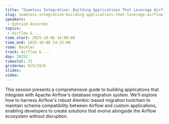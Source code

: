 ```yaml
---
title: "Seamless Integration: Building Applications That Leverage Airflow's Database Migration Framework"
slug: seamless-integration-building-applications-that-leverage-airflow-s-database-migration-framework
speakers:
 - Ephraim Anierobi
topics:
 - Airflow & ...
time_start: 2025-10-08 14:00:00
time_end: 2025-10-08 14:25:00
room: Beckler
track: Airflow & ...
day: 20252
timeslot: 72
gridarea: 9/5/10/6
slides:
video:
---
```


This session presents a comprehensive guide to building applications that integrate with Apache Airflow's database migration system. We'll explore how to harness Airflow's robust Alembic-based migration toolchain to maintain schema compatibility between Airflow and custom applications, enabling developers to create solutions that evolve alongside the Airflow ecosystem without disruption.